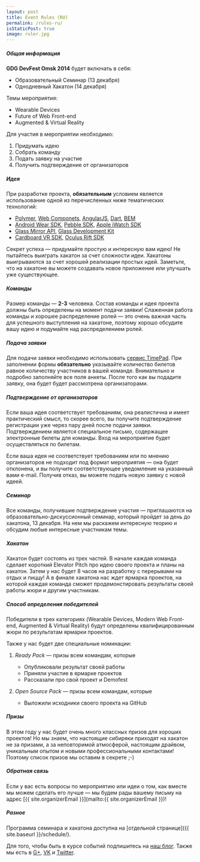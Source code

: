 ```yaml
---
layout: post
title: Event Rules (RU)
permalink: /rules-ru/
isStaticPost: true
image: ruler.jpg
---
```


##### Общая информация

**GDG DevFest Omsk 2014** будет включать в себя:

* Образовательный Семинар (13 декабря)
* Однодневный Хакатон (14 декабря)

Темы мероприятия:

* Wearable Devices
* Future of Web Front-end
* Augmented & Virtual Reality

Для участия в мероприятии необходимо:

1. Придумать идею
2. Собрать команду
3. Подать заявку на участие
4. Получить подтверждение от организаторов


##### Идея  
При разработке проекта, **обязательным** условием является использование одной из перечисленных ниже тематических технологий:

* [Polymer](https://www.polymer-project.org/), [Web Componets](http://webcomponents.org/), [AngularJS](https://angularjs.org/), [Dart](https://www.dartlang.org/), [BEM](http://bem.info/)
* [Android Wear SDK](https://developer.android.com/wear/index.html), [Pebble SDK](http://developer.getpebble.com/), [Apple iWatch SDK](http://appleinsider.com/articles/14/10/16/apple-announces-watchkit-sdk-for-developers-launches-in-november)
* [Glass Mirror API](https://developers.google.com/glass/), [Glass Development Kit](https://developers.google.com/glass/develop/gdk/)
* [Cardboard VR SDK](https://developers.google.com/cardboard/overview), [Oculus Rift SDK](https://developer.oculus.com/)

Секрет успеха — придумайте простую и интересную вам идею! Не пытайтесь выиграть хакатон за счет сложности идеи. Хакатоны выигрываются за счет хорошей реализации простых идей. Заметьте, что на хакатоне вы можете создавать новое приложение или улучшать уже существующее. 

##### Команды
Размер команды — **2-3** человека. Состав команды и идея проекта должны быть определены на момент подачи заявки! Слаженная работа команды и хорошее распределение ролей — это очень важная часть для успешного выступления на хакатоне, поэтому хорошо обсудите вашу идею и подумайте над распределением ролей.

##### Подача заявки
Для подачи заявки необходимо использовать [сервис TimePad](http://gdg-omsk.timepad.ru/event/160828/). При заполнении формы **обязательно** указывайте количество билетов равное количеству участников в вашей команде. Внимательно и подробно заполняйте все поля анкеты. После того как вы подадите заявку, она будет будет рассмотрена организаторами.

##### Подтверждение от организаторов
Если ваша идея соответствует требованиям, она реалистична и имеет практический смысл, то скорее всего, вы получите подтверждение регистрации уже через пару дней после подачи заявки. Подтверждением является специальное письмо, содержащее электронные билеты для команды. Вход на мероприятие будет осуществляться по билетам.

Если ваша идея не соответствует требованиям или по мнению организаторов не подходит под формат мероприятия — она будет отклонена, и вы получите соответствующее уведомление на указанный вами e-mail. Получив отказ, вы можете подать новую заявку с новой идеей.

##### Семинар
Все команды, получившие подтверждение участия — приглашаются на образовательно-дискуссионный семинар, который пройдет за день до хакатона, 13 декабря. На нем мы раскажем интересную теорию и обсудим любые интересные участникам темы. 

##### Хакатон
Хакатон будет состоять из трех частей. В начале каждая команда сделает короткий Elevator Pitch про идею своего проекта и планы на хакатон. Затем у нас будет 8 часов на разработку с перерывами на отдых и пиццу! А в финале хакатона нас ждет ярмарка проектов, на которой каждая команда сможет продемонстировать результаты своей работы жюри и другим участникам.

##### Способ определения победителей
Победители в трех категориях (Wearable Devices, Modern Web Front-end, Augmented & Virtual Reality) будут определены квалифицированным жюри по результатам ярмарки проектов. 

Также у нас будет две специальные номинации:

1. *Ready Pack* — призы всем командам, которые
   * Опубликовали результат своей работы
   * Приняли участие в ярмарке проектов
   * Рассказали про свой проект и Demofest

2. *Open Source Pack* — призы всем командам, которые
   * Выложили исходники своего проекта на GitHub

##### Призы
В этом году у нас будет очень много классных призов для хороших проектов! Но мы знаем, что настоящие сибиряки приходят на хакатон не за призами, а за неповторимой атмосферой, настоящим драйвом, уникальным опытом и новыми профессиональными контактами! Поэтому список призов мы оставим в секрете ;-)

##### Обратная связь
Если у вас есть вопросы по мероприятию или идеи о том, как вместе мы можем сделать его лучше — мы будем рады вашему письму на адрес [{{ site.organizerEmail }}](mailto:{{ site.organizerEmail }})!

##### Разное
Программа семинара и хакатона доступна на [отдельной странице]({{ site.baseurl }}/schedule/). 

Для того, чтобы быть в курсе событий подпишитесь на [наш блог](http://blog.gdgomsk.org). Также мы есть в [G+](https://plus.google.com/102520175692033125056), [VK](http://vk.com/gdgomsk) и [Twitter](http://twitter.com/gdgomsk).

<img class="img-responsive feature-image" src="{{ site.baseurl }}/img/posts/ruler.jpg" style="display:none">